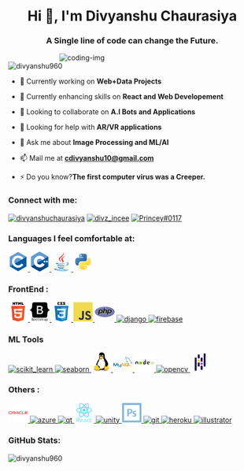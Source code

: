 <h1 align="center">Hi 👋, I'm Divyanshu  Chaurasiya</h1>
<h3 align="center">A Single line of code can change the Future.</h3>
<img align="right" alt="coding-img" width ="400" src ="https://c.tenor.com/exuPwTTU-FwAAAAC/tenor.gif">
<p align="left"> <img src="https://komarev.com/ghpvc/?username=divyanshu960&label=User%20views&color=1ce35e&style=flat" alt="divyanshu960" /> </p>
              
- 🔭 Currently working on **Web+Data Projects**
    
- 🌱 Currently enhancing skills on **React and Web Developement** 
      
- 👯 Looking to collaborate on **A.I Bots and Applications** 
   
- 🤝 Looking for help with **AR/VR applications**  
    
- 💬 Ask me about **Image Processing and ML/AI**  
    
- 📫 Mail me at **cdivyanshu10@gmail.com**
       
- ⚡ Do you know?**The first computer virus was a Creeper.**
     
<h3 align="left">Connect with me:</h3>
<p align="left">
<a href="https://linkedin.com/in/divyanshuchaurasiya" target="blank"><img align="center" src="https://raw.githubusercontent.com/rahuldkjain/github-profile-readme-generator/master/src/images/icons/Social/linked-in-alt.svg" alt="divyanshuchaurasiya" height="30" width="40" /></a>
<a href="https://instagram.com/divz_incee" target="blank"><img align="center" src="https://raw.githubusercontent.com/rahuldkjain/github-profile-readme-generator/master/src/images/icons/Social/instagram.svg" alt="divz_incee" height="30" width="40" /></a>
<a href="https://discord.gg/Princey#0117" target="blank"><img align="center" src="https://raw.githubusercontent.com/rahuldkjain/github-profile-readme-generator/master/src/images/icons/Social/discord.svg" alt="Princey#0117" height="30" width="40" /></a>
</p>    
 
<h3 align="left">Languages I feel comfortable at:</h3>

<a href="https://www.cprogramming.com/" target="_blank" rel="noreferrer"> 
<img src="https://raw.githubusercontent.com/devicons/devicon/master/icons/c/c-original.svg" alt="c" width="40" height="40"/> </a> 
<a href="https://www.w3schools.com/cpp/" target="_blank" rel="noreferrer"> 
<img src="https://raw.githubusercontent.com/devicons/devicon/master/icons/cplusplus/cplusplus-original.svg" alt="cplusplus" width="40" height="40"/> </a>
<a href="https://www.java.com" target="_blank" rel="noreferrer"> 
<img src="https://raw.githubusercontent.com/devicons/devicon/master/icons/java/java-original.svg" alt="java" width="40" height="40"/> </a>
<a href="https://www.python.org" target="_blank" rel="noreferrer"> 
<img src="https://raw.githubusercontent.com/devicons/devicon/master/icons/python/python-original.svg" alt="python" width="40" height="40"/> </a> 
  
<h3 align="left">FrontEnd :</h3>
  
<a href="https://www.w3.org/html/" target="_blank" rel="noreferrer"> 
<img src="https://raw.githubusercontent.com/devicons/devicon/master/icons/html5/html5-original-wordmark.svg" alt="html5" width="40" height="40"/> </a> 

<a href="https://getbootstrap.com" target="_blank" rel="noreferrer"> 
<img src="https://raw.githubusercontent.com/devicons/devicon/master/icons/bootstrap/bootstrap-plain-wordmark.svg" alt="bootstrap" width="40" height="40"/> </a> 
<a href="https://www.w3schools.com/css/" target="_blank" rel="noreferrer">
<img src="https://raw.githubusercontent.com/devicons/devicon/master/icons/css3/css3-original-wordmark.svg" alt="css3" width="40" height="40"/> </a> 
<a href="https://developer.mozilla.org/en-US/docs/Web/JavaScript" target="_blank" rel="noreferrer">
<img src="https://raw.githubusercontent.com/devicons/devicon/master/icons/javascript/javascript-original.svg" alt="javascript" width="40" height="40"/> </a>
<a href="https://www.php.net" target="_blank" rel="noreferrer"> <img src="https://raw.githubusercontent.com/devicons/devicon/master/icons/php/php-original.svg" alt="php" width="40" height="40"/> </a>

<a href="https://www.djangoproject.com/" target="_blank" rel="noreferrer">
<img src="https://cdn.worldvectorlogo.com/logos/django.svg" alt="django" width="40" height="40"/> </a> 

<a href="https://firebase.google.com/" target="_blank" rel="noreferrer"> 
<img src="https://www.vectorlogo.zone/logos/firebase/firebase-icon.svg" alt="firebase" width="40" height="40"/> </a>

<h3 align="left">ML Tools</h3>
<a href="https://scikit-learn.org/" target="_blank" rel="noreferrer"> 
<img src="https://upload.wikimedia.org/wikipedia/commons/0/05/Scikit_learn_logo_small.svg" alt="scikit_learn" width="40" height="40"/> </a> 
<a href="https://seaborn.pydata.org/" target="_blank" rel="noreferrer">
<img src="https://seaborn.pydata.org/_images/logo-mark-lightbg.svg" alt="seaborn" width="40" height="40"/> </a>
<a href="https://www.linux.org/" target="_blank" rel="noreferrer">
<img src="https://raw.githubusercontent.com/devicons/devicon/master/icons/linux/linux-original.svg" alt="linux" width="40" height="40"/> </a> 
<a href="https://www.mysql.com/" target="_blank" rel="noreferrer"> <img src="https://raw.githubusercontent.com/devicons/devicon/master/icons/mysql/mysql-original-wordmark.svg" alt="mysql" width="40" height="40"/> </a>
<a href="https://nodejs.org" target="_blank" rel="noreferrer"> 
<img src="https://raw.githubusercontent.com/devicons/devicon/master/icons/nodejs/nodejs-original-wordmark.svg" alt="nodejs" width="40" height="40"/> </a> 
<a href="https://opencv.org/" target="_blank" rel="noreferrer"> 
<img src="https://www.vectorlogo.zone/logos/opencv/opencv-icon.svg" alt="opencv" width="40" height="40"/> </a> 
<a href="https://pandas.pydata.org/" target="_blank" rel="noreferrer"> 
<img src="https://raw.githubusercontent.com/devicons/devicon/2ae2a900d2f041da66e950e4d48052658d850630/icons/pandas/pandas-original.svg" alt="pandas" width="40" height="40"/> </a>
  
<h3 align="left">Others :</h3> 
   
<a href="https://www.oracle.com/" target="_blank" rel="noreferrer"> 
<img src="https://raw.githubusercontent.com/devicons/devicon/master/icons/oracle/oracle-original.svg" alt="oracle" width="40" height="40"/> </a>  
<a href="https://azure.microsoft.com/en-in/" target="_blank" rel="noreferrer">
<img src="https://www.vectorlogo.zone/logos/microsoft_azure/microsoft_azure-icon.svg" alt="azure" width="40" height="40"/> </a> 
<a href="https://www.qt.io/" target="_blank" rel="noreferrer"> 
<img src="https://upload.wikimedia.org/wikipedia/commons/0/0b/Qt_logo_2016.svg" alt="qt" width="40" height="40"/> </a> 
<a href="https://reactjs.org/" target="_blank" rel="noreferrer"> 
<img src="https://raw.githubusercontent.com/devicons/devicon/master/icons/react/react-original-wordmark.svg" alt="react" width="40" height="40"/> </a> 
<a href="https://unity.com/" target="_blank" rel="noreferrer">  
<img src="https://www.vectorlogo.zone/logos/unity3d/unity3d-icon.svg" alt="unity" width="40" height="40"/> </a>
<a href="https://www.photoshop.com/en" target="_blank" rel="noreferrer">
<img src="https://raw.githubusercontent.com/devicons/devicon/master/icons/photoshop/photoshop-line.svg" alt="photoshop" width="40" height="40"/> </a>
<a href="https://git-scm.com/" target="_blank" rel="noreferrer"> 
<img src="https://www.vectorlogo.zone/logos/git-scm/git-scm-icon.svg" alt="git" width="40" height="40"/> </a> 
<a href="https://heroku.com" target="_blank" rel="noreferrer"> 
<img src="https://www.vectorlogo.zone/logos/heroku/heroku-icon.svg" alt="heroku" width="40" height="40"/> </a>
<a href="https://www.adobe.com/in/products/illustrator.html" target="_blank" rel="noreferrer">
<img src="https://www.vectorlogo.zone/logos/adobe_illustrator/adobe_illustrator-icon.svg" alt="illustrator" width="40" height="40"/> </a>
 
<h3 align="left">GitHub Stats:</h3> 
 
<p><img align="center" src="https://github-readme-streak-stats.herokuapp.com/?user=divyanshu960&theme=dark" alt="divyanshu960" /></p>
